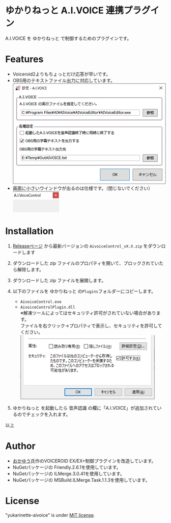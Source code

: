 # ゆかりねっと A.I.VOICE 連携プラグイン
A.I.VOICE を ゆかりねっと で制御するためのプラグインです。

# Features
* Voiceroid2よりもちょっとだけ応答が早いです。
* OBS用のテキストファイル出力に対応しています。  
![yukarisettei.png.](/image/yukarisettei.png "settei")  
* 画面に小さいウインドウが出るのは仕様です。（閉じないでください）  
![ctrlwin.png.](/image/ctrlwin.png "ctrlwin")  

# Installation
1. [Releaseページ](https://github.com/tyapa0/yukarinette-aivoice/releases/) から最新バージョンの `AivoiceControl_vX.X.zip` をダウンロードします
2. ダウンロードした zip ファイルのプロパティを開いて、ブロックされていたら解除します。
3. ダウンロードした zip ファイルを展開します。
4. 以下のファイルを ゆかりねっと の`Plugins`フォルダーにコピーします。
   - `AivoiceControl.exe`
   - `AivoiceControlPlugin.dll`  
   ※解凍ツールによってはセキュリティ許可がされていない場合があります。  
   ファイルを右クリック→プロパティで表示し、セキュリティを許可してください。  
   ![kyoka.png.](/image/kyoka.png "kyoka")

5. ゆかりねっと を起動したら 音声認識 の欄に「A.I.VOICE」が追加されているのでチェックを入れます。

以上

# Author
* [おかゆう](http://www.okayulu.moe/)氏作のVOICEROID EX/EX+制御プラグインを改造しています。
* NuGetパッケージの Friendly.2.6.1を使用しています。
* NuGetパッケージの ILMerge.3.0.41を使用しています。
* NuGetパッケージの MSBuild.ILMerge.Task.1.1.3を使用しています。

# License
"yukarinette-aivoice" is under [MIT license](https://en.wikipedia.org/wiki/MIT_License).
